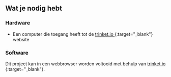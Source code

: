 ## Wat je nodig hebt

### Hardware

+ Een computer die toegang heeft tot de [ trinket.io ](https://trinket.io) {:target="_blank"} website

### Software

Dit project kan in een webbrowser worden voltooid met behulp van [ trinket.io ](https://trinket.io) {:target="_blank"}.